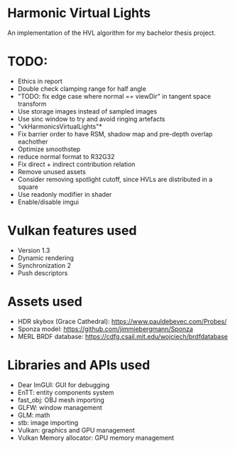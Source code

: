 # Harmonic Virtual Lights
An implementation of the HVL algorithm for my bachelor thesis project.

# TODO:
* Ethics in report
* Double check clamping range for half angle
* "TODO: fix edge case where normal == viewDir" in tangent space transform
* Use storage images instead of sampled images
* Use sinc window to try and avoid ringing artefacts
* "vkHarmonicsVirtualLights"*
* Fix barrier order to have RSM, shadow map and pre-depth overlap eachother
* Optimize smoothstep
* reduce normal format to R32G32
* Fix direct + indirect contribution relation
* Remove unused assets
* Consider removing spotlight cutoff, since HVLs are distributed in a square
* Use readonly modifier in shader
* Enable/disable imgui

# Vulkan features used
* Version 1.3
* Dynamic rendering
* Synchronization 2
* Push descriptors

# Assets used
* HDR skybox (Grace Cathedral): https://www.pauldebevec.com/Probes/
* Sponza model: https://github.com/jimmiebergmann/Sponza
* MERL BRDF database: https://cdfg.csail.mit.edu/wojciech/brdfdatabase

# Libraries and APIs used
* Dear ImGUI: GUI for debugging
* EnTT: entity components system
* fast_obj: OBJ mesh importing
* GLFW: window management
* GLM: math
* stb: image importing
* Vulkan: graphics and GPU management
* Vulkan Memory allocator: GPU memory management